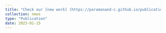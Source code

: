 ```yaml
---
title: "Check our [new work] (https://paramanand-c.github.io/publication/2023_CT_recovery) on robustness of CT recovery"
collection: news
type: "Publication"
date: 2023-01-15
---
```


